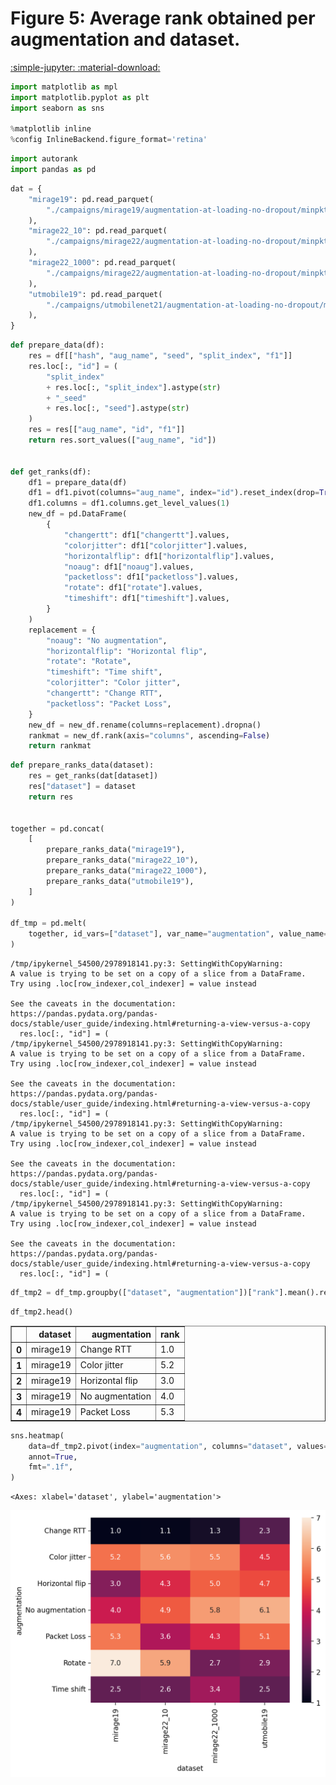# Figure 5: Average rank obtained per augmentation and dataset.

[:simple-jupyter: :material-download:](../../paper_tables_and_figures/figure5_augmentations_comparison_across_datasets_average_rank/figure5_augmentations_comparison_across_datasets_average_rank.ipynb)


```python
import matplotlib as mpl
import matplotlib.pyplot as plt
import seaborn as sns

%matplotlib inline
%config InlineBackend.figure_format='retina'
```


```python
import autorank
import pandas as pd
```


```python
dat = {
    "mirage19": pd.read_parquet(
        "./campaigns/mirage19/augmentation-at-loading-no-dropout/minpkts10/campaign_summary/1684958367/runsinfo_flowpic_dim_32.parquet"
    ),
    "mirage22_10": pd.read_parquet(
        "./campaigns/mirage22/augmentation-at-loading-no-dropout/minpkts10/campaign_summary/1684958367/runsinfo_flowpic_dim_32.parquet"
    ),
    "mirage22_1000": pd.read_parquet(
        "./campaigns/mirage22/augmentation-at-loading-no-dropout/minpkts1000/campaign_summary/1684958367/runsinfo_flowpic_dim_32.parquet"
    ),
    "utmobile19": pd.read_parquet(
        "./campaigns/utmobilenet21/augmentation-at-loading-no-dropout/minpkts10/campaign_summary/1684958367/runsinfo_flowpic_dim_32.parquet"
    ),
}
```


```python
def prepare_data(df):
    res = df[["hash", "aug_name", "seed", "split_index", "f1"]]
    res.loc[:, "id"] = (
        "split_index"
        + res.loc[:, "split_index"].astype(str)
        + "_seed"
        + res.loc[:, "seed"].astype(str)
    )
    res = res[["aug_name", "id", "f1"]]
    return res.sort_values(["aug_name", "id"])


def get_ranks(df):
    df1 = prepare_data(df)
    df1 = df1.pivot(columns="aug_name", index="id").reset_index(drop=True)
    df1.columns = df1.columns.get_level_values(1)
    new_df = pd.DataFrame(
        {
            "changertt": df1["changertt"].values,
            "colorjitter": df1["colorjitter"].values,
            "horizontalflip": df1["horizontalflip"].values,
            "noaug": df1["noaug"].values,
            "packetloss": df1["packetloss"].values,
            "rotate": df1["rotate"].values,
            "timeshift": df1["timeshift"].values,
        }
    )
    replacement = {
        "noaug": "No augmentation",
        "horizontalflip": "Horizontal flip",
        "rotate": "Rotate",
        "timeshift": "Time shift",
        "colorjitter": "Color jitter",
        "changertt": "Change RTT",
        "packetloss": "Packet Loss",
    }
    new_df = new_df.rename(columns=replacement).dropna()
    rankmat = new_df.rank(axis="columns", ascending=False)
    return rankmat
```


```python
def prepare_ranks_data(dataset):
    res = get_ranks(dat[dataset])
    res["dataset"] = dataset
    return res


together = pd.concat(
    [
        prepare_ranks_data("mirage19"),
        prepare_ranks_data("mirage22_10"),
        prepare_ranks_data("mirage22_1000"),
        prepare_ranks_data("utmobile19"),
    ]
)

df_tmp = pd.melt(
    together, id_vars=["dataset"], var_name="augmentation", value_name="rank"
)
```

    /tmp/ipykernel_54500/2978918141.py:3: SettingWithCopyWarning: 
    A value is trying to be set on a copy of a slice from a DataFrame.
    Try using .loc[row_indexer,col_indexer] = value instead
    
    See the caveats in the documentation: https://pandas.pydata.org/pandas-docs/stable/user_guide/indexing.html#returning-a-view-versus-a-copy
      res.loc[:, "id"] = (
    /tmp/ipykernel_54500/2978918141.py:3: SettingWithCopyWarning: 
    A value is trying to be set on a copy of a slice from a DataFrame.
    Try using .loc[row_indexer,col_indexer] = value instead
    
    See the caveats in the documentation: https://pandas.pydata.org/pandas-docs/stable/user_guide/indexing.html#returning-a-view-versus-a-copy
      res.loc[:, "id"] = (
    /tmp/ipykernel_54500/2978918141.py:3: SettingWithCopyWarning: 
    A value is trying to be set on a copy of a slice from a DataFrame.
    Try using .loc[row_indexer,col_indexer] = value instead
    
    See the caveats in the documentation: https://pandas.pydata.org/pandas-docs/stable/user_guide/indexing.html#returning-a-view-versus-a-copy
      res.loc[:, "id"] = (
    /tmp/ipykernel_54500/2978918141.py:3: SettingWithCopyWarning: 
    A value is trying to be set on a copy of a slice from a DataFrame.
    Try using .loc[row_indexer,col_indexer] = value instead
    
    See the caveats in the documentation: https://pandas.pydata.org/pandas-docs/stable/user_guide/indexing.html#returning-a-view-versus-a-copy
      res.loc[:, "id"] = (



```python
df_tmp2 = df_tmp.groupby(["dataset", "augmentation"])["rank"].mean().reset_index()
```


```python
df_tmp2.head()
```




<div>
<style scoped>
    .dataframe tbody tr th:only-of-type {
        vertical-align: middle;
    }

    .dataframe tbody tr th {
        vertical-align: top;
    }

    .dataframe thead th {
        text-align: right;
    }
</style>
<table border="1" class="dataframe">
  <thead>
    <tr style="text-align: right;">
      <th></th>
      <th>dataset</th>
      <th>augmentation</th>
      <th>rank</th>
    </tr>
  </thead>
  <tbody>
    <tr>
      <th>0</th>
      <td>mirage19</td>
      <td>Change RTT</td>
      <td>1.0</td>
    </tr>
    <tr>
      <th>1</th>
      <td>mirage19</td>
      <td>Color jitter</td>
      <td>5.2</td>
    </tr>
    <tr>
      <th>2</th>
      <td>mirage19</td>
      <td>Horizontal flip</td>
      <td>3.0</td>
    </tr>
    <tr>
      <th>3</th>
      <td>mirage19</td>
      <td>No augmentation</td>
      <td>4.0</td>
    </tr>
    <tr>
      <th>4</th>
      <td>mirage19</td>
      <td>Packet Loss</td>
      <td>5.3</td>
    </tr>
  </tbody>
</table>
</div>




```python
sns.heatmap(
    data=df_tmp2.pivot(index="augmentation", columns="dataset", values="rank"),
    annot=True,
    fmt=".1f",
)
```




    <Axes: xlabel='dataset', ylabel='augmentation'>




    
![png](figure5_augmentations_comparison_across_datasets_average_rank_files/figure5_augmentations_comparison_across_datasets_average_rank_9_1.png)
    


